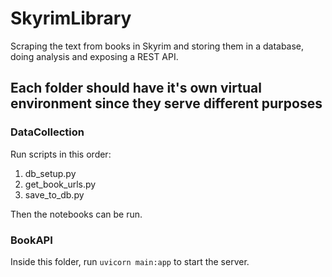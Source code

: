 # SkyrimLibrary
Scraping the text from books in Skyrim and storing them in a database, doing analysis and exposing a REST API.


## Each folder should have it's own virtual environment since they serve different purposes

### DataCollection
Run scripts in this order: 
1. db_setup.py
2. get_book_urls.py
3. save_to_db.py

Then the notebooks can be run.

### BookAPI
Inside this folder, run <code>uvicorn main:app</code> to start the server.

